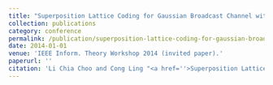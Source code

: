 ```yaml
---
title: "Superposition Lattice Coding for Gaussian Broadcast Channel with Confidential Message"
collection: publications
category: conference
permalink: /publication/superposition-lattice-coding-for-gaussian-broadcast-channel-with-confidential-message
date: 2014-01-01
venue: 'IEEE Inform. Theory Workshop 2014 (invited paper).'
paperurl: ''
citation: 'Li Chia Choo and Cong Ling "<a href=''>Superposition Lattice Coding for Gaussian Broadcast Channel with Confidential Message</a>", IEEE Inform. Theory Workshop 2014 (invited paper).'
---
```

